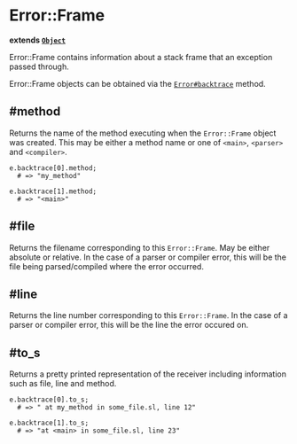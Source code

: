 # Error::Frame

**extends [`Object`](/index.sl/doc/object)**

Error::Frame contains information about a stack frame that an exception passed through.

Error::Frame objects can be obtained via the [`Error#backtrace`](/index.sl/doc/error) method.

## #method

Returns the name of the method executing when the `Error::Frame` object was created. This may be either a method name or one of `<main>`, `<parser>` and `<compiler>`.

    e.backtrace[0].method;
      # => "my_method"
    
    e.backtrace[1].method;
      # => "<main>"

## #file

Returns the filename corresponding to this `Error::Frame`. May be either absolute or relative. In the case of a parser or compiler error, this will be the file being parsed/compiled where the error occurred.

## #line

Returns the line number corresponding to this `Error::Frame`. In the case of a parser or compiler error, this will be the line the error occured on.

## #to_s

Returns a pretty printed representation of the receiver including information such as file, line and method.

    e.backtrace[0].to_s;
      # => " at my_method in some_file.sl, line 12"
    
    e.backtrace[1].to_s;
      # => "at <main> in some_file.sl, line 23"